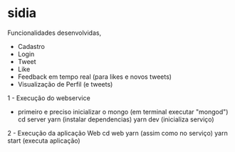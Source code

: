 # sidia

Funcionalidades desenvolvidas,
- Cadastro
- Login
- Tweet
- Like
- Feedback em tempo real (para likes e novos tweets)
- Visualização de Perfil (e tweets)

1 - Execução do webservice
* primeiro e preciso inicializar o mongo (em terminal executar "mongod")
cd server
yarn (instalar dependencias)
yarn dev (inicializa serviço)

2 - Execução da aplicação Web
cd web
yarn (assim como no serviço)
yarn start (executa aplicação)
